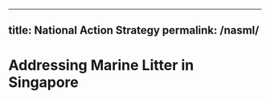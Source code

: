 
---
title: National Action Strategy
permalink: /nasml/
---  


<h1><b>Addressing Marine Litter in Singapore</b></h1>
